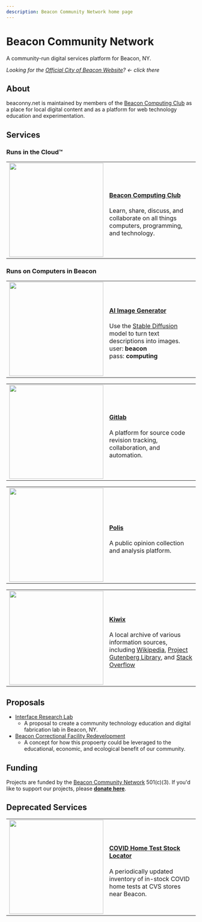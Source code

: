 ```yaml
---
description: Beacon Community Network home page
---
```


# Beacon Community Network

A community-run digital services platform for Beacon, NY.

_Looking for the [Official City of Beacon Website](https://beaconny.gov)? &larr; click there_


## About

beaconny.net is maintained by members of the <a href="http://computing.beaconny.net">Beacon Computing Club</a> as a place for local digital content and as a platform for web technology education and experimentation.


## Services

### Runs in the Cloud™️

<p>
  <table>
    <tr>
      <td>
        <a href="http://computing.beaconny.net">
          <img src="https://user-images.githubusercontent.com/585182/205097242-26f17ad5-5ae4-407d-8717-48ef1f3fcf36.png" width="250">
        </a>
      </td>
      <td>
        <h4><a href="http://computing.beaconny.net">Beacon Computing Club</a></h4>
        Learn, share, discuss, and collaborate on all things computers, programming, and technology.      
      </td>
    </tr>
  </table>
</p>

### Runs on Computers in Beacon

<table>
  <tr>
    <td>
      <a href="https://txt2img.beaconny.net/">
        <img src="https://user-images.githubusercontent.com/585182/205099621-4e775d70-38be-4aa2-a625-a5e47daedc4b.png" width="250">
      </a>
    </td>
    <td>
      <h4><a href="https://txt2img.beaconny.net/">AI Image Generator</a></h4>
      Use the <a href="https://en.wikipedia.org/wiki/Stable_Diffusion">Stable Diffusion</a> model to turn text descriptions into images.
      <br>
      user: <strong>beacon</strong>
      <br>
      pass: <strong>computing</strong>
    </td>
  </tr>
</table>

<table>
  <tr>
    <td>
      <a href="https://git.beaconny.net/">
        <img src="https://user-images.githubusercontent.com/585182/205101511-5cb9ca8d-b049-409e-8237-0cbd3f95ffeb.png" width="250">
      </a>
    </td>
    <td>
      <h4><a href="https://git.beaconny.net/">Gitlab</a></h4>
      A platform for source code revision tracking, collaboration, and automation.
    </td>
  </tr>
</table>

<table>
  <tr>
    <td>
      <a href="https://poll.beaconny.net/home">
        <img src="https://user-images.githubusercontent.com/585182/205103527-e47f8b73-0315-4a51-83f5-68c160f4069f.png" width="250">
      </a>
    </td>
    <td>
      <h4><a href="https://poll.beaconny.net/home">Polis</a></h4>
      A public opinion collection and analysis platform.
    </td>
  </tr>
</table>

<table>
  <tr>
    <td>
      <a href="https://knowledge.beaconny.net/?lang=eng">
        <img src="https://user-images.githubusercontent.com/585182/205103782-1d387146-3431-4472-b9ed-89cf9fd4c32d.png" width="250">
      </a>
    </td>
    <td>
      <h4><a href="https://knowledge.beaconny.net/?lang=eng">Kiwix</a></h4>
      A local archive of various information sources, including <a href="https://knowledge.beaconny.net/wikipedia_en_all_maxi_2022-05/A/User:The_other_Kiwix_guy/Landing">Wikipedia</a>, <a href="https://knowledge.beaconny.net/gutenberg_en_all_2022-10/A/Home.html">Project Gutenberg Library</a>, and <a href="https://knowledge.beaconny.net/stackoverflow.com_en_all_2022-05/questions">Stack Overflow</a>
    </td>
  </tr>
</table>

## Proposals

- [Interface Research Lab](https://irl.beaconny.net/)
  - A proposal to create a community technology education and digital fabrication lab in Beacon, NY.
- [Beacon Correctional Facility Redevelopment](https://irl.beaconny.net/beacon-correctional-facility-proposal)
  - A concept for how this propoerty could be leveraged to the educational, economic, and ecological benefit of our community.

## Funding

Projects are funded by the [Beacon Community Network](https://opencollective.com/beacon-community-network) 501(c)(3). If you'd like to support our projects, please [**donate here**](https://opencollective.com/beacon-community-network/contribute).

## Deprecated Services

<table>
  <tr>
    <td>
      <a href="https://home-covid-test-finder.beaconny.net/">
        <img src="https://user-images.githubusercontent.com/585182/205453514-5da7eb69-e5a6-4ee1-a7d6-69cd49adf5e3.png" width="250">
      </a>
    </td>
    <td>
      <h4><a href="https://home-covid-test-finder.beaconny.net/">COVID Home Test Stock Locator</a></h4>
      A periodically updated inventory of in-stock COVID home tests at CVS stores near Beacon.
    </td>
  </tr>
</table>
